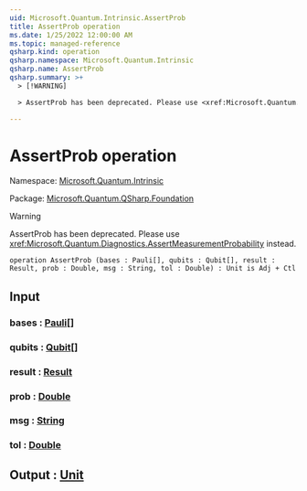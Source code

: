 ```yaml
---
uid: Microsoft.Quantum.Intrinsic.AssertProb
title: AssertProb operation
ms.date: 1/25/2022 12:00:00 AM
ms.topic: managed-reference
qsharp.kind: operation
qsharp.namespace: Microsoft.Quantum.Intrinsic
qsharp.name: AssertProb
qsharp.summary: >+
  > [!WARNING]

  > AssertProb has been deprecated. Please use <xref:Microsoft.Quantum.Diagnostics.AssertMeasurementProbability> instead.

---
```


# AssertProb operation

Namespace: [Microsoft.Quantum.Intrinsic](xref:Microsoft.Quantum.Intrinsic)

Package: [Microsoft.Quantum.QSharp.Foundation](https://nuget.org/packages/Microsoft.Quantum.QSharp.Foundation)


> [!WARNING]
> AssertProb has been deprecated. Please use <xref:Microsoft.Quantum.Diagnostics.AssertMeasurementProbability> instead.



```qsharp
operation AssertProb (bases : Pauli[], qubits : Qubit[], result : Result, prob : Double, msg : String, tol : Double) : Unit is Adj + Ctl
```


## Input

### bases : [Pauli](xref:microsoft.quantum.qsharp.valueliterals#pauli-literals)[]




### qubits : [Qubit](xref:microsoft.quantum.qsharp.valueliterals#qubit-literals)[]




### result : [Result](xref:microsoft.quantum.qsharp.valueliterals#result-literal)




### prob : [Double](xref:microsoft.quantum.qsharp.valueliterals#double-literals)




### msg : [String](xref:microsoft.quantum.qsharp.valueliterals#string-literals)




### tol : [Double](xref:microsoft.quantum.qsharp.valueliterals#double-literals)





## Output : [Unit](xref:microsoft.quantum.qsharp.valueliterals#unit-literal)

